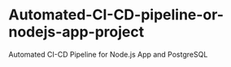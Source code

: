 # Automated-CI-CD-pipeline-or-nodejs-app-project
Automated CI-CD Pipeline for Node.js App and PostgreSQL
